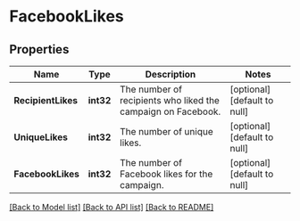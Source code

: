 # FacebookLikes

## Properties
Name | Type | Description | Notes
------------ | ------------- | ------------- | -------------
**RecipientLikes** | **int32** | The number of recipients who liked the campaign on Facebook. | [optional] [default to null]
**UniqueLikes** | **int32** | The number of unique likes. | [optional] [default to null]
**FacebookLikes** | **int32** | The number of Facebook likes for the campaign. | [optional] [default to null]

[[Back to Model list]](../README.md#documentation-for-models) [[Back to API list]](../README.md#documentation-for-api-endpoints) [[Back to README]](../README.md)

